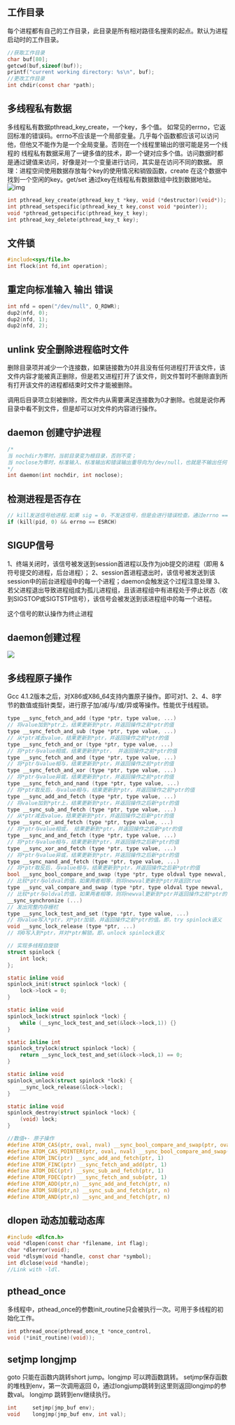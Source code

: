 ## 工作目录
每个进程都有自己的工作目录，此目录是所有相对路径名搜索的起点。默认为进程启动时的工作目录。

```c
//获取工作目录
char buf[80];   
getcwd(buf,sizeof(buf));   
printf("current working directory: %s\n", buf); 
//更改工作目录
int chdir(const char *path);
```

## 多线程私有数据
多线程私有数据pthread_key_create，一个key，多个值。
如常见的errno，它返回标准的错误码。errno不应该是一个局部变量。几乎每个函数都应该可以访问他，但他又不能作为是一个全局变量。否则在一个线程里输出的很可能是另一个线程的
线程私有数据采用了一键多值的技术，即一个键对应多个值。访问数据时都是通过键值来访问，好像是对一个变量进行访问，其实是在访问不同的数据。
原理：进程空间使用数据存放每个key的使用情况和销毁函数，create 在这个数据中找到一个空闲的key。get/set 通过key在线程私有数据数组中找到数据地址。
![img](https://i.loli.net/2021/05/14/bEOa8hlmpitR4cy.jpg)

```c
int pthread_key_create(pthread_key_t *key, void (*destructor)(void*));
int pthread_setspecific(pthread_key_t key,const void *pointer));
void *pthread_getspecific(pthread_key_t key);
int pthread_key_delete(pthread_key_t key);
```



## 文件锁

```c
#include<sys/file.h>
int flock(int fd,int operation);
```

## 重定向标准输入 输出 错误
```c
int nfd = open("/dev/null", O_RDWR);
dup2(nfd, 0);  
dup2(nfd, 1);
dup2(nfd, 2);
```

## unlink  安全删除进程临时文件
删除目录项并减少一个连接数，如果链接数为0并且没有任何进程打开该文件，该文件内容才能被真正删除，但是若又进程打开了该文件，则文件暂时不删除直到所有打开该文件的进程都结束时文件才能被删除。

调用后目录项立刻被删除，而文件内从需要满足连接数为0才删除。也就是说你再目录中看不到文件，但是却可以对文件的内容进行操作。

## daemon 创建守护进程
```c
/*
当 nochdir为零时，当前目录变为根目录，否则不变；
当 noclose为零时，标准输入、标准输出和错误输出重导向为/dev/null，也就是不输出任何信 息，否则照样输出。
*/
int daemon(int nochdir, int noclose);
```

## 检测进程是否存在
```c
// kill发送信号给进程.如果 sig = 0，不发送信号，但是会进行错误检查。通过errno == ESRCH检测进程是否存在
if (kill(pid, 0) && errno == ESRCH)
```

## SIGUP信号

1、终端关闭时，该信号被发送到session首进程以及作为job提交的进程（即用 & 符号提交的进程，后台进程）；
2、session首进程退出时，该信号被发送到该session中的前台进程组中的每一个进程；daemon会触发这个过程注意处理
3、若父进程退出导致进程组成为孤儿进程组，且该进程组中有进程处于停止状态（收到SIGSTOP或SIGTSTP信号），该信号会被发送到该进程组中的每一个进程。

这个信号的默认操作为终止进程

## daemon创建过程

![](https://i.loli.net/2021/05/14/xGXqZB5deCwInzT.png)

##  多线程原子操作

Gcc 4.1.2版本之后，对X86或X86_64支持内置原子操作。即可对1、2、4、8字节的数值或指针类型，进行原子加/减/与/或/异或等操作。性能优于线程锁。
```c
type __sync_fetch_and_add (type *ptr, type value, ...)
// 将value加到*ptr上，结果更新到*ptr，并返回操作之前*ptr的值
type __sync_fetch_and_sub (type *ptr, type value, ...)
// 从*ptr减去value，结果更新到*ptr，并返回操作之前*ptr的值
type __sync_fetch_and_or (type *ptr, type value, ...)
// 将*ptr与value相或，结果更新到*ptr， 并返回操作之前*ptr的值
type __sync_fetch_and_and (type *ptr, type value, ...)
// 将*ptr与value相与，结果更新到*ptr，并返回操作之前*ptr的值
type __sync_fetch_and_xor (type *ptr, type value, ...)
// 将*ptr与value异或，结果更新到*ptr，并返回操作之前*ptr的值
type __sync_fetch_and_nand (type *ptr, type value, ...)
// 将*ptr取反后，与value相与，结果更新到*ptr，并返回操作之前*ptr的值
type __sync_add_and_fetch (type *ptr, type value, ...)
// 将value加到*ptr上，结果更新到*ptr，并返回操作之后新*ptr的值
type __sync_sub_and_fetch (type *ptr, type value, ...)
// 从*ptr减去value，结果更新到*ptr，并返回操作之后新*ptr的值
type __sync_or_and_fetch (type *ptr, type value, ...)
// 将*ptr与value相或， 结果更新到*ptr，并返回操作之后新*ptr的值
type __sync_and_and_fetch (type *ptr, type value, ...)
// 将*ptr与value相与，结果更新到*ptr，并返回操作之后新*ptr的值
type __sync_xor_and_fetch (type *ptr, type value, ...)
// 将*ptr与value异或，结果更新到*ptr，并返回操作之后新*ptr的值
type __sync_nand_and_fetch (type *ptr, type value, ...)
// 将*ptr取反后，与value相与，结果更新到*ptr，并返回操作之后新*ptr的值
bool __sync_bool_compare_and_swap (type *ptr, type oldval type newval, ...)
// 比较*ptr与oldval的值，如果两者相等，则将newval更新到*ptr并返回true
type __sync_val_compare_and_swap (type *ptr, type oldval type newval, ...)
// 比较*ptr与oldval的值，如果两者相等，则将newval更新到*ptr并返回操作之前*ptr的值
__sync_synchronize (...)
// 发出完整内存栅栏
type __sync_lock_test_and_set (type *ptr, type value, ...)
// 将value写入*ptr，对*ptr加锁，并返回操作之前*ptr的值。即，try spinlock语义
void __sync_lock_release (type *ptr, ...)
// 将0写入到*ptr，并对*ptr解锁。即，unlock spinlock语义

```

```c
// 实现多线程自旋锁
struct spinlock {
	int lock;
};

static inline void
spinlock_init(struct spinlock *lock) {
	lock->lock = 0;
}

static inline void
spinlock_lock(struct spinlock *lock) {
	while (__sync_lock_test_and_set(&lock->lock,1)) {}
}

static inline int
spinlock_trylock(struct spinlock *lock) {
	return __sync_lock_test_and_set(&lock->lock,1) == 0;
}

static inline void
spinlock_unlock(struct spinlock *lock) {
	__sync_lock_release(&lock->lock);
}

static inline void
spinlock_destroy(struct spinlock *lock) {
	(void) lock;
}
```
```c
//数值+- 原子操作
#define ATOM_CAS(ptr, oval, nval) __sync_bool_compare_and_swap(ptr, oval, nval)//CAS compare and swap
#define ATOM_CAS_POINTER(ptr, oval, nval) __sync_bool_compare_and_swap(ptr, oval, nval)
#define ATOM_INC(ptr) __sync_add_and_fetch(ptr, 1)
#define ATOM_FINC(ptr) __sync_fetch_and_add(ptr, 1)
#define ATOM_DEC(ptr) __sync_sub_and_fetch(ptr, 1)
#define ATOM_FDEC(ptr) __sync_fetch_and_sub(ptr, 1)
#define ATOM_ADD(ptr,n) __sync_add_and_fetch(ptr, n)
#define ATOM_SUB(ptr,n) __sync_sub_and_fetch(ptr, n)
#define ATOM_AND(ptr,n) __sync_and_and_fetch(ptr, n)
```

## dlopen 动态加载动态库
```c
#include <dlfcn.h>
void *dlopen(const char *filename, int flag);
char *dlerror(void);
void *dlsym(void *handle, const char *symbol);
int dlclose(void *handle);
//Link with -ldl.
```

## pthead_once
多线程中，pthead_once的参数init_routine只会被执行一次。可用于多线程的初始化工作。
```C
int pthread_once(pthread_once_t *once_control,
void (*init_routine)(void));
```

## setjmp longjmp
goto 只能在函数内跳转short jump。longjmp 可以跨函数跳转。
setjmp保存函数的堆栈到env，第一次调用返回 0，通过longjump跳转到这里则返回longjmp的参数val。
longjmp 跳转到env继续执行。
```C
int 	setjmp(jmp_buf env);
void 	longjmp(jmp_buf env, int val);
```
